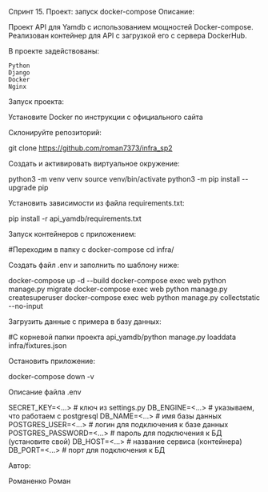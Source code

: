 Спринт 15. Проект: запуск docker-compose
Описание:

Проект API для Yamdb с использованием мощностей Docker-compose. Реализован контейнер для API с загрузкой его с сервера DockerHub.

В проекте задействованы:

    Python
    Django
    Docker
    Nginx

Запуск проекта:

Установите Docker по инструкции с официального сайта

Склонируйте репозиторий:

git clone https://github.com/roman7373/infra_sp2

Cоздать и активировать виртуальное окружение:

python3 -m venv venv
source venv/bin/activate
python3 -m pip install --upgrade pip

Установить зависимости из файла requirements.txt:

pip install -r api_yamdb/requirements.txt

Запуск контейнеров с приложением:

#Переходим в папку с docker-compose
cd infra/

Создать файл .env и заполнить по шаблону ниже:

docker-compose up -d --build
docker-compose exec web python manage.py migrate
docker-compose exec web python manage.py createsuperuser
docker-compose exec web python manage.py collectstatic --no-input

Загрузить данные с примера в базу данных:

#С корневой папки проекта
api_yamdb/python manage.py loaddata infra/fixtures.json

Остановить приложение:

docker-compose down -v

Описание файла .env

SECRET_KEY=<...> # ключ из settings.py
DB_ENGINE=<...> # указываем, что работаем с postgresql
DB_NAME=<...> # имя базы данных
POSTGRES_USER=<...> # логин для подключения к базе данных
POSTGRES_PASSWORD=<...> # пароль для подключения к БД (установите свой)
DB_HOST=<...> # название сервиса (контейнера)
DB_PORT=<...> # порт для подключения к БД

Автор:

Романенко Роман